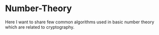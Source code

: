 # Number-Theory
Here I want to share few common algorithms used in basic number theory which are related to cryptography.
